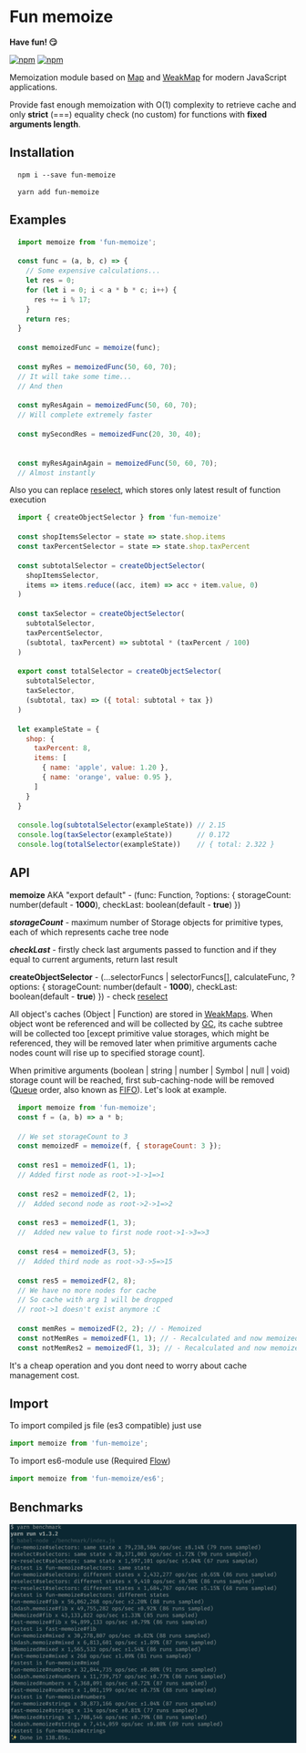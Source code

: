 # Fun memoize

__Have fun! 😏__

[![npm](https://img.shields.io/npm/v/fun-memoize.svg)](https://www.npmjs.com/package/fun-memoize)
[![npm](https://img.shields.io/npm/dm/fun-memoize.svg)](https://www.npmjs.com/package/fun-memoize)


Memoization module based on [Map](https://developer.mozilla.org/en-US/docs/Web/JavaScript/Reference/Global_Objects/Map) and [WeakMap](https://developer.mozilla.org/en-US/docs/Web/JavaScript/Reference/Global_Objects/WeakMap) for modern JavaScript applications.

Provide fast enough memoization with O(1) complexity to retrieve cache and only __strict__ (===) equality check (no custom) for functions with __fixed arguments length__.

## Installation

```shell
  npm i --save fun-memoize
```

```shell
  yarn add fun-memoize
```

## Examples

```javascript
  import memoize from 'fun-memoize';

  const func = (a, b, c) => {
    // Some expensive calculations...
    let res = 0;
    for (let i = 0; i < a * b * c; i++) {
      res += i % 17;
    }
    return res;
  }

  const memoizedFunc = memoize(func);

  const myRes = memoizedFunc(50, 60, 70);
  // It will take some time...
  // And then

  const myResAgain = memoizedFunc(50, 60, 70);
  // Will complete extremely faster

  const mySecondRes = memoizedFunc(20, 30, 40);


  const myResAgainAgain = memoizedFunc(50, 60, 70);
  // Almost instantly

```

Also you can replace [reselect](https://github.com/reactjs/reselect), which stores only latest result of function execution

```javascript
  import { createObjectSelector } from 'fun-memoize'

  const shopItemsSelector = state => state.shop.items
  const taxPercentSelector = state => state.shop.taxPercent

  const subtotalSelector = createObjectSelector(
    shopItemsSelector,
    items => items.reduce((acc, item) => acc + item.value, 0)
  )

  const taxSelector = createObjectSelector(
    subtotalSelector,
    taxPercentSelector,
    (subtotal, taxPercent) => subtotal * (taxPercent / 100)
  )

  export const totalSelector = createObjectSelector(
    subtotalSelector,
    taxSelector,
    (subtotal, tax) => ({ total: subtotal + tax })
  )

  let exampleState = {
    shop: {
      taxPercent: 8,
      items: [
        { name: 'apple', value: 1.20 },
        { name: 'orange', value: 0.95 },
      ]
    }
  }

  console.log(subtotalSelector(exampleState)) // 2.15
  console.log(taxSelector(exampleState))      // 0.172
  console.log(totalSelector(exampleState))    // { total: 2.322 }

```

## API

__memoize__ AKA "export default" - (func: Function, ?options: { storageCount: number(default - __1000__), checkLast: boolean(default - __true__) })

___storageCount___ - maximum number of Storage objects for primitive types, each of which represents cache tree node

___checkLast___ - firstly check last arguments passed to function and if they equal to current arguments, return last result

__createObjectSelector__ - (...selectorFuncs | selectorFuncs[], calculateFunc, ?options: { storageCount: number(default - __1000__), checkLast: boolean(default - __true__) }) - check [reselect](https://github.com/reactjs/reselect#createselectorinputselectors--inputselectors-resultfunc)

All object's caches (Object | Function) are stored in [WeakMaps](https://developer.mozilla.org/en-US/docs/Web/JavaScript/Reference/Global_Objects/WeakMap). When object wont be referenced and will be collected by [GC](https://developer.mozilla.org/en-US/docs/Web/JavaScript/Memory_Management), its cache subtree will be collected too [except primitive value storages, which might be referenced, they will be removed later when primitive arguments cache nodes count will rise up to specified storage count].

 When primitive arguments (boolean | string | number | Symbol | null | void) storage count will be reached, first sub-caching-node will be removed ([Queue](https://en.wikipedia.org/wiki/Queue_(abstract_data_type)) order, also known as [FIFO](https://en.wikipedia.org/wiki/FIFO_(computing_and_electronics))). Let's look at example.

```javascript
  import memoize from 'fun-memoize';
  const f = (a, b) => a * b;

  // We set storageCount to 3
  const memoizedF = memoize(f, { storageCount: 3 });

  const res1 = memoizedF(1, 1);
  // Added first node as root->1->1=>1

  const res2 = memoizedF(2, 1);
  //  Added second node as root->2->1=>2

  const res3 = memoizedF(1, 3);
  //  Added new value to first node root->1->3=>3

  const res4 = memoizedF(3, 5);
  //  Added third node as root->3->5=>15

  const res5 = memoizedF(2, 8);
  // We have no more nodes for cache
  // So cache with arg 1 will be dropped
  // root->1 doesn't exist anymore :C

  const memRes = memoizedF(2, 2); // - Memoized
  const notMemRes = memoizedF(1, 1); // - Recalculated and now memoized
  const notMemRes2 = memoizedF(1, 3); // - Recalculated and now memoized

```

It's a cheap operation and you dont need to worry about cache management cost.

## Import

To import compiled js file (es3 compatible) just use
```javascript
import memoize from 'fun-memoize';
```
To import es6-module use (Required [Flow](https://github.com/facebook/flow))

```javascript
import memoize from 'fun-memoize/es6';
```

## Benchmarks
![Results](https://github.com/olegnn/fun-memoize/blob/master/benchmark/results.png)
